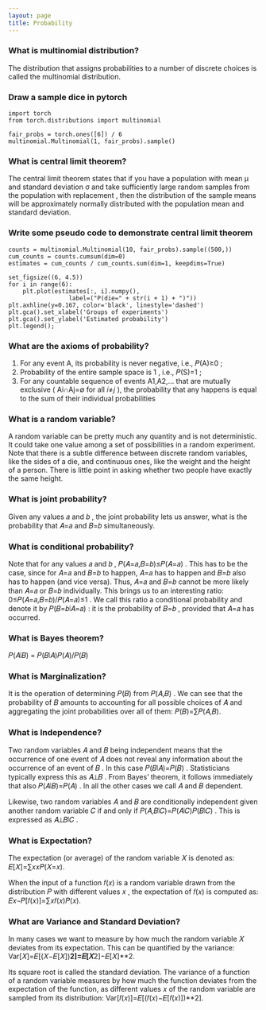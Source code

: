 ```yaml
---
layout: page
title: Probability
---
```


### What is multinomial distribution?
The distribution that assigns probabilities to a number of discrete choices is called the multinomial distribution.

### Draw a sample dice in pytorch
```
import torch
from torch.distributions import multinomial

fair_probs = torch.ones([6]) / 6
multinomial.Multinomial(1, fair_probs).sample()
```

### What is central limit theorem?
The central limit theorem states that if you have a population with mean μ and standard deviation σ and take sufficiently large random samples from the population with replacement , then the distribution of the sample means will be approximately normally distributed with the population mean and standard deviation.

### Write some pseudo code to demonstrate central limit theorem
```
counts = multinomial.Multinomial(10, fair_probs).sample((500,))
cum_counts = counts.cumsum(dim=0)
estimates = cum_counts / cum_counts.sum(dim=1, keepdims=True)

set_figsize((6, 4.5))
for i in range(6):
    plt.plot(estimates[:, i].numpy(),
                 label=("P(die=" + str(i + 1) + ")"))
plt.axhline(y=0.167, color='black', linestyle='dashed')
plt.gca().set_xlabel('Groups of experiments')
plt.gca().set_ylabel('Estimated probability')
plt.legend();
```

### What are the axioms of probability?
1. For any event A, its probability is never negative, i.e.,  𝑃(A)≥0 ;
1. Probability of the entire sample space is  1 , i.e.,  𝑃(S)=1 ;
1. For any countable sequence of events  A1,A2,…  that are mutually exclusive ( Ai∩Aj=∅  for all  𝑖≠𝑗 ), the probability that any happens is equal to the sum of their individual probabilities

### What is a random variable?
A random variable can be pretty much any quantity and is not deterministic. It could take one value among a set of possibilities in a random experiment. Note that there is a subtle difference between discrete random variables, like the sides of a die, and continuous ones, like the weight and the height of a person. There is little point in asking whether two people have exactly the same height.

### What is joint probability?
Given any values  𝑎  and  𝑏 , the joint probability lets us answer, what is the probability that  𝐴=𝑎  and  𝐵=𝑏  simultaneously.

### What is conditional probability?
Note that for any values  𝑎  and  𝑏 ,  𝑃(𝐴=𝑎,𝐵=𝑏)≤𝑃(𝐴=𝑎) . This has to be the case, since for  𝐴=𝑎  and  𝐵=𝑏  to happen,  𝐴=𝑎  has to happen and  𝐵=𝑏  also has to happen (and vice versa). Thus,  𝐴=𝑎  and  𝐵=𝑏  cannot be more likely than  𝐴=𝑎  or  𝐵=𝑏  individually. This brings us to an interesting ratio:  0≤𝑃(𝐴=𝑎,𝐵=𝑏)/𝑃(𝐴=𝑎)≤1 . We call this ratio a conditional probability and denote it by  𝑃(𝐵=𝑏∣𝐴=𝑎) : it is the probability of  𝐵=𝑏 , provided that  𝐴=𝑎  has occurred.

### What is Bayes theorem?
𝑃(𝐴∣𝐵) = 𝑃(𝐵∣𝐴)𝑃(𝐴)/𝑃(𝐵)

### What is Marginalization?
It is the operation of determining  𝑃(𝐵)  from  𝑃(𝐴,𝐵) . We can see that the probability of  𝐵  amounts to accounting for all possible choices of  𝐴  and aggregating the joint probabilities over all of them: 𝑃(𝐵)=∑𝑃(𝐴,𝐵).

### What is Independence?
Two random variables  𝐴  and  𝐵  being independent means that the occurrence of one event of  𝐴  does not reveal any information about the occurrence of an event of  𝐵 . In this case  𝑃(𝐵∣𝐴)=𝑃(𝐵) . Statisticians typically express this as  𝐴⊥𝐵 . From Bayes’ theorem, it follows immediately that also  𝑃(𝐴∣𝐵)=𝑃(𝐴) . In all the other cases we call  𝐴  and  𝐵  dependent.

Likewise, two random variables  𝐴  and  𝐵  are conditionally independent given another random variable  𝐶  if and only if  𝑃(𝐴,𝐵∣𝐶)=𝑃(𝐴∣𝐶)𝑃(𝐵∣𝐶) . This is expressed as  𝐴⊥𝐵∣𝐶 .

### What is Expectation?
The expectation (or average) of the random variable  𝑋  is denoted as: 𝐸[𝑋]=∑𝑥𝑥𝑃(𝑋=𝑥).
 
When the input of a function  𝑓(𝑥)  is a random variable drawn from the distribution  𝑃  with different values  𝑥 , the expectation of  𝑓(𝑥)  is computed as: 𝐸𝑥∼𝑃[𝑓(𝑥)]=∑𝑥𝑓(𝑥)𝑃(𝑥).

### What are Variance and Standard Deviation?
In many cases we want to measure by how much the random variable  𝑋  deviates from its expectation. This can be quantified by the variance: Var[𝑋]=𝐸[(𝑋−𝐸[𝑋])**2]=𝐸[𝑋**2]−𝐸[𝑋]**2.
 
Its square root is called the standard deviation. The variance of a function of a random variable measures by how much the function deviates from the expectation of the function, as different values  𝑥  of the random variable are sampled from its distribution: Var[𝑓(𝑥)]=𝐸[(𝑓(𝑥)−𝐸[𝑓(𝑥)])**2].

